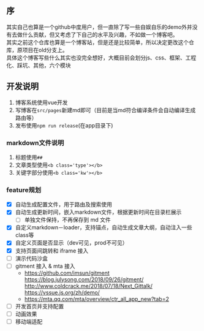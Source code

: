 ## 序
其实自己也算是一个github中度用户，但一直除了写一些自娱自乐的demo外并没有去做什么贡献，但又考虑了下自己的水平及兴趣，不如做一个博客吧。  
其实之前这个仓库也算是一个博客站，但是还是比较简单，所以决定更改这个仓库，原项目在old分支上。  
具体这个博客写些什么其实也没完全想好，大概目前会划分js、css、框架、工程化、踩坑、其他，六个模块  

## 开发说明
1. 博客系统使用vue开发
2. 写博客在`src/pages`新建md即可（目前是当md符合编译条件会自动编译生成路由等）
3. 发布使用`npm run release`(在app目录下)

### markdown文件说明
1. 标题使用`##`
2. 文章类型使用`<b class='type'></b>`
3. 关键字部分使用`<b class='kw'></b>`

### feature规划
- [x] 自动生成配置文件，用于路由及搜索使用
- [x] 自动生成更新时间，嵌入markdown文件，根据更新时间在目录栏展示
  -[ ] 单独文件保持，不再保存到 md 文件
- [x] 自定义markdown－loader，支持锚点，自动生成文章大纲，自动注入一些class等
- [x] 自定义页面是否显示（dev可见，prod不可见）
- [x] 支持页面间跳转和 iframe 接入
- [ ] 演示代码沙盒
- [ ] gitment 接入 & mta 接入
  * https://github.com/imsun/gitment
  https://blog.julysong.com/2018/09/26/gitment/
  http://www.coldcrack.me/2018/07/18/Next_Gittalk/
  https://vssue.js.org/zh/demo/
  * https://mta.qq.com/mta/overview/ctr_all_app_new?tab=2
- [ ] 开发首页并支持配置
- [ ] 动画效果
- [ ] 移动端适配
